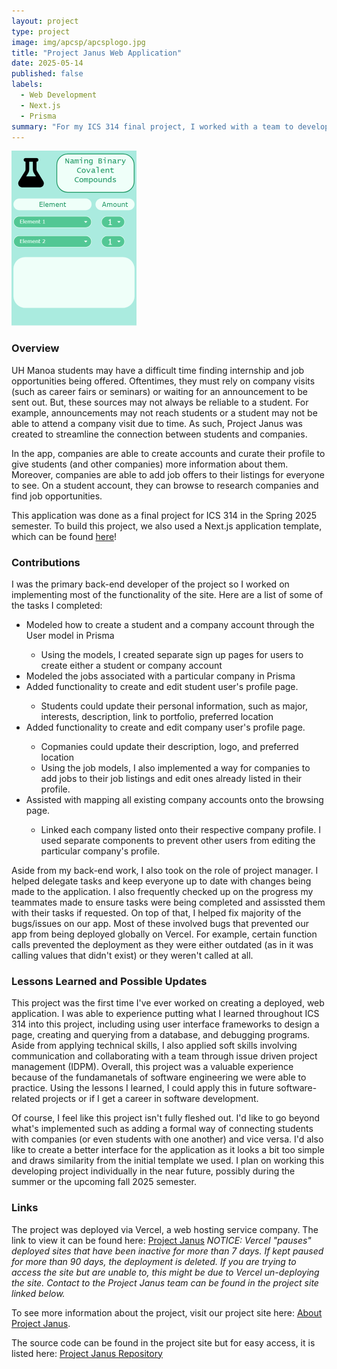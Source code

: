 ```yaml
---
layout: project
type: project
image: img/apcsp/apcsplogo.jpg
title: "Project Janus Web Application"
date: 2025-05-14
published: false
labels:
  - Web Development
  - Next.js
  - Prisma
summary: "For my ICS 314 final project, I worked with a team to develop Project Janus, a web app whose purpose is to connect students with companies."
---
```


<div class="text-center p-4">
  <img width="200px" src="../img/apcsp/apcspapp.png" class="img-thumbnail" >
</div>

### Overview 

UH Manoa students may have a difficult time finding internship and job opportunities being offered. Oftentimes, they must rely on company visits (such as career fairs or seminars) or waiting for an announcement to be sent out. But, these sources may not always be reliable to a student. For example, announcements may not reach students or a student may not be able to attend a company visit due to time. As such, Project Janus was created to streamline the connection between students and companies.

In the app, companies are able to create accounts and curate their profile to give students (and other companies) more information about them. Moreover, companies are able to add job offers to their listings for everyone to see. On a student account, they can browse to research companies and find job opportunities.

This application was done as a final project for ICS 314 in the Spring 2025 semester. To build this project, we also used a Next.js application template, which can be found [here](https://github.com/ics-software-engineering/nextjs-application-template)!

### Contributions

I was the primary back-end developer of the project so I worked on implementing most of the functionality of the site. Here are a list of some of the tasks I completed:

<ul>
  <li>Modeled how to create a student and a company account through the User model in Prisma</li>
    <ul>
      <li>Using the models, I created separate sign up pages for users to create either a student or company account</li>
    </ul>
  <li>Modeled the jobs associated with a particular company in Prisma</li>
  <li>Added functionality to create and edit student user's profile page.</li>
    <ul>
      <li>Students could update their personal information, such as major, interests, description, link to portfolio, preferred location</li>
    </ul>
  <li>Added functionality to create and edit company user's profile page.</li>
    <ul>
      <li>Copmanies could update their description, logo, and preferred location</li>
      <li>Using the job models, I also implemented a way for companies to add jobs to their job listings and edit ones already listed in their profile.</li>
    </ul>
  <li>Assisted with mapping all existing company accounts onto the browsing page.</li>
    <ul>
      <li>Linked each company listed onto their respective company profile. I used separate components to prevent other users from editing the particular company's profile.</li>
    </ul>
</ul>

Aside from my back-end work, I also took on the role of project manager. I helped delegate tasks and keep everyone up to date with changes being made to the application. I also frequently checked up on the progress my teammates made to ensure tasks were being completed and assissted them with their tasks if requested. On top of that, I helped fix majority of the bugs/issues on our app. Most of these involved bugs that prevented our app from being deployed globally on Vercel. For example, certain function calls prevented the deployment as they were either outdated (as in it was calling values that didn't exist) or they weren't called at all. 

### Lessons Learned and Possible Updates

This project was the first time I've ever worked on creating a deployed, web application. I was able to experience putting what I learned throughout ICS 314 into this project, including using user interface frameworks to design a page, creating and querying from a database, and debugging programs. Aside from applying technical skills, I also applied soft skills involving communication and collaborating with a team through issue driven project management (IDPM). Overall, this project was a valuable experience because of the fundamanetals of software engineering we were able to practice. Using the lessons I learned, I could apply this in future software-related projects or if I get a career in software development.

Of course, I feel like this project isn't fully fleshed out. I'd like to go beyond what's implemented such as adding a formal way of connecting students with companies (or even students with one another) and vice versa. I'd also like to create a better interface for the application as it looks a bit too simple and draws similarity from the initial template we used. I plan on working this developing project individually in the near future, possibly during the summer or the upcoming fall 2025 semester.

### Links

The project was deployed via Vercel, a web hosting service company. The link to view it can be found here: [Project Janus](https://project-janus.vercel.app/)
<em>NOTICE: Vercel "pauses" deployed sites that have been inactive for more than 7 days. If kept paused for more than 90 days, the deployment is deleted. If you are trying to access the site but are unable to, this might be due to Vercel un-deploying the site. Contact to the Project Janus team can be found in the project site linked below. </em>

To see more information about the project, visit our project site here: [About Project Janus](https://project-janus-3.github.io/project-janus.github.io/). 

The source code can be found in the project site but for easy access, it is listed here: [Project Janus Repository](https://github.com/project-janus-3/project-janus)
